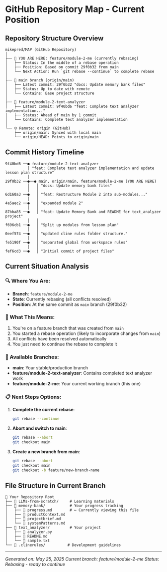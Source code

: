 # GitHub Repository Map - Current Position

## Repository Structure Overview

```
mikepred/MAP (GitHub Repository)
│
├── 📍 YOU ARE HERE: feature/module-2-me (currently rebasing)
│   ├── Status: In the middle of a rebase operation
│   ├── Position: Based on commit 29f0b32 from main
│   └── Next Action: Run `git rebase --continue` to complete rebase
│
├── 🌿 main branch (origin/main)
│   ├── Latest commit: 29f0b32 "docs: Update memory bank files"
│   ├── Status: Up to date with remote
│   └── Contains: Base project structure
│
├── 🔀 feature/module-2-text-analyzer
│   ├── Latest commit: 9f40bd6 "feat: Complete text analyzer implementation..."
│   ├── Status: Ahead of main by 1 commit
│   └── Contains: Complete text analyzer implementation
│
└── 🌐 Remote: origin (GitHub)
    ├── origin/main: Synced with local main
    └── origin/HEAD: Points to origin/main
```

## Commit History Timeline

```
9f40bd6 ──● feature/module-2-text-analyzer
          │ "feat: Complete text analyzer implementation and update lesson plan structure"
          │
29f0b32 ──●──● main, origin/main, feature/module-2-me (YOU ARE HERE)
          │   │ "docs: Update memory bank files"
          │   │
6d160a3 ──●   │ "feat: Restructure Module 2 into sub-modules..."
          │   │
4a5aec2 ──●   │ "expanded module 2"
          │   │
87bba85 ──●   │ "feat: Update Memory Bank and README for text_analyzer project"
          │   │
f696cb1 ──●   │ "Split up modules from lesson plan"
          │   │
0eef574 ──●   │ "updated cline rules folder structure."
          │   │
fe5190f ──●   │ "separated global from workspace rules"
          │   │
fef6cd3 ──●   │ "Initial commit of project files"
```

## Current Situation Analysis

### 🔍 Where You Are:
- **Branch**: `feature/module-2-me`
- **State**: Currently rebasing (all conflicts resolved)
- **Position**: At the same commit as `main` branch (29f0b32)

### 🎯 What This Means:
1. You're on a feature branch that was created from `main`
2. You started a rebase operation (likely to incorporate changes from `main`)
3. All conflicts have been resolved automatically
4. You just need to continue the rebase to complete it

### 🚀 Available Branches:
- **main**: Your stable/production branch
- **feature/module-2-text-analyzer**: Contains completed text analyzer work
- **feature/module-2-me**: Your current working branch (this one)

### 📋 Next Steps Options:

1. **Complete the current rebase**:
   ```bash
   git rebase --continue
   ```

2. **Abort and switch to main**:
   ```bash
   git rebase --abort
   git checkout main
   ```

3. **Create a new branch from main**:
   ```bash
   git rebase --abort
   git checkout main
   git checkout -b feature/new-branch-name
   ```

## File Structure in Current Branch

```
📁 Your Repository Root
├── 📁 LLMs-from-scratch/     # Learning materials
├── 📁 memory-bank/           # Your progress tracking
│   ├── 📄 progress.md        # ← Currently viewing this file
│   ├── 📄 productContext.md
│   ├── 📄 projectbrief.md
│   └── 📄 systemPatterns.md
├── 📁 text_analyzer/         # Your project
│   ├── 📄 analyzer.py
│   ├── 📄 README.md
│   └── 📄 sample.txt
└── 📁 .clinerules/          # Development guidelines
```

---
*Generated on: May 25, 2025*
*Current branch: feature/module-2-me*
*Status: Rebasing - ready to continue*
